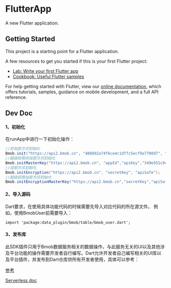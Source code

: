 # FlutterApp

A new Flutter application.

## Getting Started

This project is a starting point for a Flutter application.

A few resources to get you started if this is your first Flutter project:

- [Lab: Write your first Flutter app](https://flutter.dev/docs/get-started/codelab)
- [Cookbook: Useful Flutter samples](https://flutter.dev/docs/cookbook)

For help getting started with Flutter, view our
[online documentation](https://flutter.dev/docs), which offers tutorials,
samples, guidance on mobile development, and a full API reference.


## Dev Doc

#### 1、初始化
在runApp中进行一下初始化操作：

```java
//非加密方式初始化
Bmob.init("https://api2.bmob.cn", "486892a74f6ce4c1dffc5ecf9a7700d7", "0ab358c02de6b3b72baa88ce3faa80a0");
//超级权限非加密方式初始化
Bmob.initMasterKey("https://api2.bmob.cn", "appId","apiKey","349e551c9cdd38360dc3487c31d71451");
//加密方式初始化
Bmob.initEncryption("https://api2.bmob.cn", "secretKey", "apiSafe");
//超级权限加密方式初始化
Bmob.initEncryptionMasterKey("https://api2.bmob.cn","secretKey","apiSafe","masterKey");
```
#### 2、导入源码

Dart要求，在使用具体功能代码的时候需要先导入对应代码的所在源文件。 例如，使用BmobUser前需要导入：

`import 'package:data_plugin/bmob/table/bmob_user.dart';`

#### 3、发布库

此SDK插件只用于Bmob数据服务相关的数据操作，与此服务无关的UI以及其他涉及平台功能的操作需要开发者自行编写。Dart允许开发者自己编写相关的UI库以及平台插件，并发布到Dart仓库供所有开发者使用，具体可以参考：

[参考](https://zhuanlan.zhihu.com/p/60136574)

[Serverless doc](http://doc.bmob.cn/data/flutter/index.html)